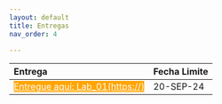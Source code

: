 ```yaml
---
layout: default
title: Entregas
nav_order: 4

---
```



<!-- 
| Entrega  |  Fecha Limite  |
|:---------|:---|
|[Entregue aqui: Lab_01](https://forms.gle/HpJNRU4FUzmcYkWJ7){: .btn .fs-5 .mb-4 .mb-md-0 .label-red}|20-SEP-24| -->

| Entrega  |  Fecha Limite  |
|:---------|:---|
|<a href="https://forms.gle/HpJNRU4FUzmcYkWJ7" class="btn fs-5 mb-4 mb-md-0" style="background-color: orange; color: white;">Entregue aquí: Lab_01(https://)</a> | 20-SEP-24 |


